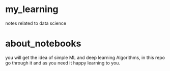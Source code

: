 # my_learning
notes related to data science
# about_notebooks 
you will get the idea of simple ML and deep learning Algorithms, in this repo
go through it and as you need it happy learning to you.

